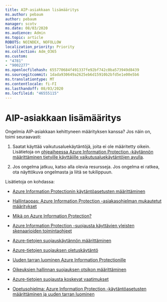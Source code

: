```yaml
---
title: AIP-asiakkaan lisämääritys
ms.author: pebaum
author: pebaum
manager: scotv
ms.date: 08/03/2020
ms.audience: Admin
ms.topic: article
ROBOTS: NOINDEX, NOFOLLOW
localization_priority: Priority
ms.collection: Adm_O365
ms.custom:
- "4781"
- "9002277"
ms.openlocfilehash: 655770684f491337fe92bf742c0ba573949d8439
ms.sourcegitcommit: 1dada930649a2625eb6d15910b2bfd5e1e00e5b6
ms.translationtype: MT
ms.contentlocale: fi-FI
ms.lasthandoff: 08/03/2020
ms.locfileid: "46555115"
---
```

# <a name="aip-client-advanced-configuration"></a>AIP-asiakkaan lisämääritys

Ongelmia AIP-asiakkaan kehittyneen määrityksen kanssa? Jos näin on, toimi seuraavasti:

1. Saatat käyttää vaikutusaluekäytäntöjä, joita ei ole määritetty oikein. Lisätietoja on [ohjeaiheessa Azure Information Protection -käytännön määrittäminen tietyille käyttäjille vaikutusaluekäytäntöjen avulla](https://docs.microsoft.com/azure/information-protection/configure-policy-scope).

2. Jos ongelma jatkuu, katso alla olevia resursseja. Jos ongelma ei ratkea, ota näyttökuva ongelmasta ja liitä se tukilippuun.

Lisätietoja on kohdassa:

- [Azure Information Protectionin käytäntöasetusten määrittäminen](https://docs.microsoft.com/azure/information-protection/configure-policy-settings)  
    
- [Hallintaopas: Azure Information Protection -asiakasohjelman mukautetut määritykset](https://docs.microsoft.com/azure/information-protection/rms-client/client-admin-guide-customizations)  
    
- [Mikä on Azure Information Protection?](https://docs.microsoft.com/azure/information-protection/what-is-information-protection)  
    
- [Azure Information Protection -suojausta käyttävien yleisten skenaarioiden toimintaohjeet](https://docs.microsoft.com/azure/information-protection/how-to-guides)  
    
- [Azure-tietojen suojauskäytännön määrittäminen](https://docs.microsoft.com/azure/information-protection/deploy-use/configure-policy)  
    
- [Azure-tietojen suojauksen oletuskäytäntö](https://docs.microsoft.com/azure/information-protection/deploy-use/configure-policy-default)  
    
- [Uuden tarran luominen Azure Information Protectionille](https://docs.microsoft.com/azure/information-protection/deploy-use/configure-policy-new-label)  
    
- [Oikeuksien hallinnan suojauksen otsikon määrittäminen](https://docs.microsoft.com/azure/information-protection/deploy-use/configure-policy-protection)  
    
- [Azure-tietojen suojausta koskevat vaatimukset](https://docs.microsoft.com/azure/information-protection/get-started/requirements)

- [Opetusohjelma: Azure Information Protection -käytäntöasetusten määrittäminen ja uuden tarran luominen](https://docs.microsoft.com/azure/information-protection/get-started/infoprotect-quick-start-tutorial)